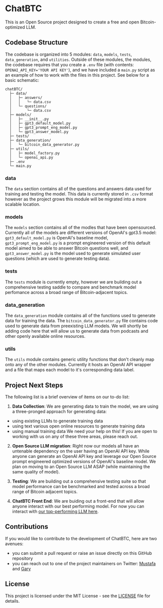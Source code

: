 # ChatBTC

This is an Open Source project designed to create a free and open Bitcoin-optimized LLM.

## Codebase Structure
The codebase is organized into 5 modules: `data`, `models`, `tests`, `data_generation`, and `utilities`. Outside of these modules, the modules, the codebase requires that you create a `.env` file (with contents: `OPENAI_API_KEY='YOUR API KEY'`), and we have included a `main.py` script as an example of how to work with the files in this project. See below for a basic schematic:
```
chatBTC/
  ├─ data/
  │   ├─ answers/
  │   │   └─ data.csv
  │   └─ questions/
  │       └─ data.csv
  ├─ models/
  │   ├─ __init__.py
  │   ├─ gpt3_default_model.py
  │   ├─ gpt3_prompt_eng_model.py
  │   └─ gpt3_answer_model.py
  ├─ tests/
  ├─ data_generation/
  │   └─ bitcoin_data_generator.py
  ├─ utils/
  │   ├─ model_factory.py
  │   └─ openai_api.py
  ├─ .env
  └─ main.py
```
### data
The `data` section contains all of the questions and answers data used for training and testing the model. This data is currently stored in `.csv` format however as the project grows this module will be migrated into a more scalable location.

### models
The `models` section contains all of the modles that have been opensourced. Currently all of the models are different versions of OpenAI's gpt3.5 model: `gpt3_default_model.py` is OpenAI's baseline model, `gpt3_prompt_eng_model.py` is a prompt engineered version of this default model aimed to be able to answer Bitcoin questions well, and `gpt3_answer_model.py` is the model used to generate simulated user questions (which are used to generate testing data).

### tests
The `tests` module is currently empty, however we are building out a comprehensive testing saddle to compare and benchmark model perfomance across a broad range of Bitcoin-adjacent topics.

### data_generation
The `data_generation` module contains all of the functions used to generate data for training the data. The `bitcoin_data_generator.py` file contains code used to generate data from preexisting LLM models. We will shortly be adding code here that will allow us to generate data from podcasts and other openly available online resources.

### utils
The `utils` module contains generic utility functions that don't cleanly map onto any of the other modules. Currently it hosts an OpenAI API wrapper and a file that maps each model to it's corresponding data label.

## Project Next Steps
The following list is a brief overview of items on our to-do list:

1. **Data Collection**: We are generating data to train the model, we are using a three-pronged approach for generating data: 
- using existing LLMs to generate training data
- using text various open online resources to generate training data
- using manual training data
We need your help on this! If you are open to working with us on any of these three areas, please reach out. 

2. **Open Source LLM migration**: Right now our models all have an untenable dependency on the user having an OpenAI API key. While anyone can generate an OpenAI API key and leverage our Open Source prompt engineered optimized versions of OpenAI's baseline model. We plan on moving to an Open Source LLM ASAP (while maintaining the same quality of model).

3. **Testing**: We are building out a comprehensive testing suite so that model performance can be benchmarked and tested across a broad range of Bitcoin adjacent topics.

3. **ChatBTC Front End**: We are buiding out a front-end that will allow anyone interact with our best performing model. For now you can interact with [our top-performing LLM here](https://nostr.money).

## Contributions
If you would like to contribute to the development of ChatBTC, here are two avenues:
- you can submit a pull request or raise an issue directly on this GitHub repository
- you can reach out to one of the project maintainers on Twitter: [Mustafa](https://twitter.com/MuatafaGMI) and [Gary](https://twitter.com/garyjokeeffe)

## License
This project is licensed under the MIT License - see the [LICENSE](LICENSE) file for details.
